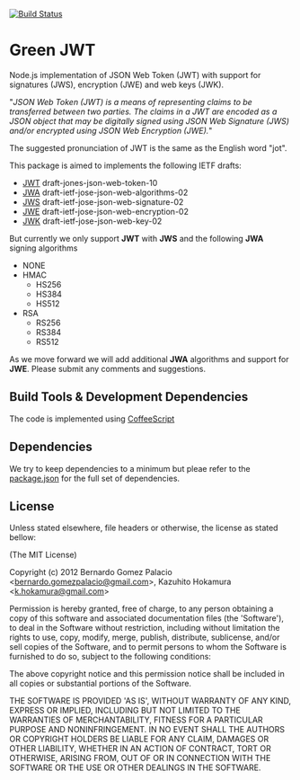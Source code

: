 [![Build Status](https://secure.travis-ci.org/berngp/node-jot.png?branch=master)](http://travis-ci.org/berngp/node-jot)

# Green JWT

  Node.js implementation of JSON Web Token (JWT) with support for signatures (JWS), encryption (JWE) and web keys (JWK). 

  "*JSON Web Token (JWT) is a means of representing claims to be transferred between two parties. The claims in a JWT are encoded as a JSON object that may be digitally signed using JSON Web Signature (JWS) and/or encrypted using JSON Web Encryption (JWE).*"

  The suggested pronunciation of JWT is the same as the English word "jot".

  This package is aimed to implements the following IETF drafts:

  * [JWT](http://tools.ietf.org/html/draft-jones-json-web-token-10) draft-jones-json-web-token-10
  * [JWA](https://www.ietf.org/id/draft-ietf-jose-json-web-algorithms-02.txt) draft-ietf-jose-json-web-algorithms-02
  * [JWS](http://tools.ietf.org/html/draft-ietf-jose-json-web-signature-02) draft-ietf-jose-json-web-signature-02
  * [JWE](http://tools.ietf.org/html/draft-ietf-jose-json-web-encryption-02) draft-ietf-jose-json-web-encryption-02
  * [JWK](http://tools.ietf.org/html/draft-ietf-jose-json-web-key-02) draft-ietf-jose-json-web-key-02


  But currently we only support **JWT** with **JWS** and the following **JWA** signing algorithms

  * NONE 
  * HMAC 
    * HS256
    * HS384
    * HS512
  * RSA 
    * RS256 
    * RS384 
    * RS512


  As we move forward we will add additional **JWA** algorithms and support for **JWE**. Please submit any comments and suggestions.


## Build Tools & Development Dependencies 
The code is implemented using [CoffeeScript](http://jashkenas.github.com/coffee-script)

## Dependencies
We try to keep dependencies to a minimum but pleae refer to the [package.json](blob/master/package.json) for the full set of dependencies.

## License 

Unless stated elsewhere, file headers or otherwise, the license as stated bellow:

(The MIT License)

Copyright (c) 2012 Bernardo Gomez Palacio &lt;bernardo.gomezpalacio@gmail.com&gt;, Kazuhito Hokamura &lt;k.hokamura@gmail.com&gt;

Permission is hereby granted, free of charge, to any person obtaining
a copy of this software and associated documentation files (the
'Software'), to deal in the Software without restriction, including
without limitation the rights to use, copy, modify, merge, publish,
distribute, sublicense, and/or sell copies of the Software, and to
permit persons to whom the Software is furnished to do so, subject to
the following conditions:

The above copyright notice and this permission notice shall be
included in all copies or substantial portions of the Software.

THE SOFTWARE IS PROVIDED 'AS IS', WITHOUT WARRANTY OF ANY KIND,
EXPRESS OR IMPLIED, INCLUDING BUT NOT LIMITED TO THE WARRANTIES OF
MERCHANTABILITY, FITNESS FOR A PARTICULAR PURPOSE AND NONINFRINGEMENT.
IN NO EVENT SHALL THE AUTHORS OR COPYRIGHT HOLDERS BE LIABLE FOR ANY
CLAIM, DAMAGES OR OTHER LIABILITY, WHETHER IN AN ACTION OF CONTRACT,
TORT OR OTHERWISE, ARISING FROM, OUT OF OR IN CONNECTION WITH THE
SOFTWARE OR THE USE OR OTHER DEALINGS IN THE SOFTWARE.
